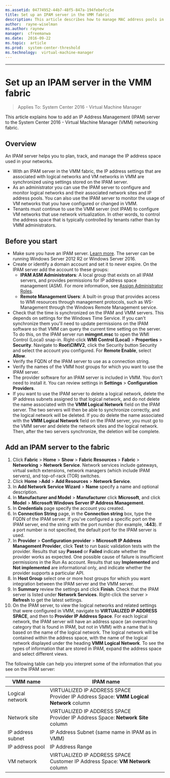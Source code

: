 ```yaml
---
ms.assetid: 04774952-44b7-48f5-847a-194febefcc5e
title: Set up an IPAM server in the VMM fabric
description: This article describes how to manage MAC address pools in the VMM fabric
author:  rayne-wiselman
ms.author: raynew
manager:  cfreemanwa
ms.date:  2016-09-22
ms.topic:  article
ms.prod:  system-center-threshold
ms.technology:  virtual-machine-manager
---
```

---
# Set up an IPAM server in the VMM fabric

>Applies To: System Center 2016 - Virtual Machine Manager

This article explains how to add an IP Address Management (IPAM) server to the System Center 2016 - Virtual Machine Manager (VMM) networking fabric.

## Overview

An IPAM server helps you to plan, track, and manage the IP address space used in your networks.

- With an IPAM server in the VMM fabric, the IP address settings that are associated with logical networks and VM networks in VMM are synchronized using settings stored on the IPAM server.
- As an administrator you can use the IPAM server to configure and monitor logical networks and their associated network sites and IP address pools. You can also use the IPAM server to monitor the usage of VM networks that you have configured or changed in VMM.
- Tenants must continue to use the VMM server (not IPAM) to configure VM networks that use network virtualization.  In other words, to control the address space that is typically controlled by tenants rather than by VMM administrators.

## Before you start

- Make sure you have an IPAM server. [Learn more](https://technet.microsoft.com/library/hh831353.aspx?f=255&MSPPError=-2147217396). The server can be running Windows Server 2012 R2 or Windows Server 2016.
- Create or identify a domain account and set it to never expire. On the IPAM server add the account to these groups:
	- **IPAM ASM Administrators**: A local group that exists on all IPAM servers, and provides permissions for IP address space management (ASM). For more information, see [Assign Administrator Roles](http://technet.microsoft.com/library/jj878348.aspx).
	- **Remote Management Users**: A built-in group that provides access to WMI resources through management protocols, such as WS-Management through the Windows Remote Management service.
- Check that the time is synchronized on the IPAM and VMM servers. This depends on settings for the Windows Time Service. If you can't synchronize them you'll need to update permissions on the IPAM software so that VMM can query the current time setting on the server. To do this, on the IPAM server run **mimgmt.msc** to open the WMI Control (Local) snap-in. Right-click **WMI Control (Local)** > **Properties** > **Security**. Navigate to **Root\CIMV2**, click the Security button Security and select the account you configured. For **Remote Enable**, select **Allow**.
- Verify the FQDN of the IPAM server to use as a connection string.
- Verify the names of the VMM host groups for which you want to use the IPAM server.
- The provider software for an IPAM server is included in VMM. You don't need to install it. You can review settings in **Settings** > **Configuration Providers**.
- If you want to use the IPAM server to delete a logical network, delete the IP address subnets assigned to that logical network, and do not delete the name associated with the **VMM Logical Network** field on the IPAM server. The two servers will then be able to synchronize correctly, and the logical network will be deleted. If you do delete the name associated with the **VMM Logical Network** field on the IPAM server,  you must go to the VMM server and delete the network sites and the logical network. Then, after the two servers synchronize, the deletion will be complete.


## Add an IPAM server to the fabric

1. Click **Fabric** > **Home** > **Show** > **Fabric Resources** > **Fabric** > **Networking** > **Network Service**. Network services include gateways, virtual switch extensions, network managers (which include IPAM servers), and top-of-rack (TOR) switches.
2. Click **Home** >**Add** > **Add Resources** > **Network Service**.
3. In **Add Network Service Wizard** > **Name** specify a name and optional description.
4. In **Manufacturer and Model** > **Manufacturer** click **Microsoft**, and click **Model** > **Microsoft Windows Server IP Address Management**.
5. In **Credentials** page specify the account you created.
6. In **Connection String** page, in the **Connection string** box, type the FQDN of the IPAM server. If you've configured a specific port on the IPAM server, end the string with the port number (for example, **:443**). If a port number is not specified, the default port for the IPAM server is used.
7. In **Provider** > **Configuration provider** > **Microsoft IP Address Management Provider**, click **Test** to run basic validation tests with the provider. Results that say **Passed** or **Failed** indicate whether the provider works as expected. One possible cause of failure is insufficient permissions in the Run As account. Results that say **Implemented** and **Not implemented** are informational only, and indicate whether the provider supports a particular API.
8. In **Host Group** select one or more host groups for which you want integration between the IPAM server and the VMM server.
9. In **Summary**  review the  settings and click **Finish**. Check that the IPAM server is listed under **Network Services**. Right-click the server > **Refresh** to get the latest settings.
10. On the IPAM server, to view the logical networks and related settings that were configured in VMM, navigate to **VIRTUALIZED IP ADDRESS SPACE**, and then to **Provider IP Address Space**. For each logical network, the IPAM server will have an address space (an overarching category that is found in IPAM, but not in VMM) with a name that is based on the name of the logical network. The logical network will be contained within the address space, with the name of the logical network displayed under the heading **VMM Logical Network**. To see the types of information that are stored in IPAM, expand the address space and select different views.

The following table can help you interpret some of the information that you see on the IPAM server:

**VMM name** | **IPAM name**
--- | ---
Logical network | VIRTUALIZED IP ADDRESS SPACE<br /> Provider IP Address Space: **VMM Logical Network** column
Network site | VIRTUALIZED IP ADDRESS SPACE<br /> Provider IP Address Space: **Network Site** column
IP address subnet |IP Address Subnet (same name in IPAM as in VMM)
IP address pool |IP Address Range
VM network | VIRTUALIZED IP ADDRESS SPACE<br /> Customer IP Address Space: **VM Network** column
